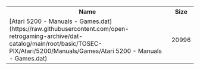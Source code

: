 <table>
<tr><th>Name</th><th>Size</th></tr>
<tr><td>
[Atari 5200 - Manuals - Games.dat](https://raw.githubusercontent.com/open-retrogaming-archive/dat-catalog/main/root/basic/TOSEC-PIX/Atari/5200/Manuals/Games/Atari 5200 - Manuals - Games.dat)
</td><td>20996</td></tr>
</table>
